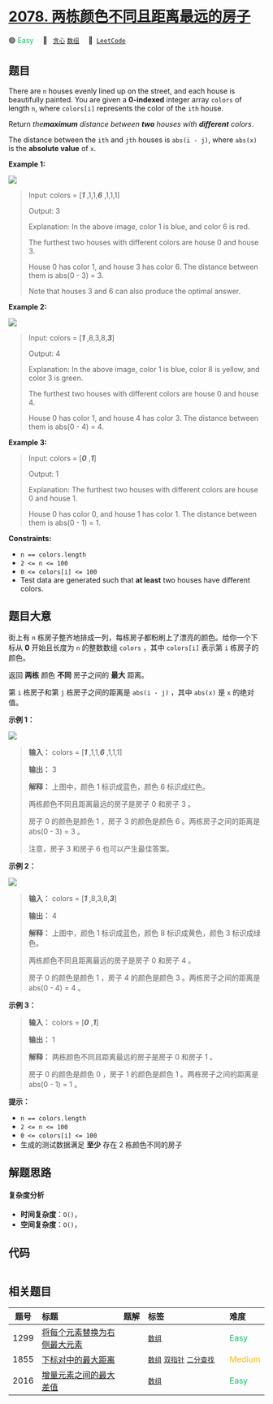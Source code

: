 # [2078. 两栋颜色不同且距离最远的房子](https://leetcode.com/problems/two-furthest-houses-with-different-colors)

🟢 <font color=#15bd66>Easy</font>&emsp; 🔖&ensp; [`贪心`](/tag/greedy.md) [`数组`](/tag/array.md)&emsp; 🔗&ensp;[`LeetCode`](https://leetcode.com/problems/two-furthest-houses-with-different-colors)

## 题目

There are `n` houses evenly lined up on the street, and each house is
beautifully painted. You are given a **0-indexed** integer array `colors` of
length `n`, where `colors[i]` represents the color of the `ith` house.

Return _the**maximum** distance between **two** houses with **different**
colors_.

The distance between the `ith` and `jth` houses is `abs(i - j)`, where
`abs(x)` is the **absolute value** of `x`.



**Example 1:**

![](https://assets.leetcode.com/uploads/2021/10/31/eg1.png)

> Input: colors = [_**1**_ ,1,1,**_6_** ,1,1,1]
> 
> Output: 3
> 
> Explanation: In the above image, color 1 is blue, and color 6 is red.
> 
> The furthest two houses with different colors are house 0 and house 3.
> 
> House 0 has color 1, and house 3 has color 6. The distance between them is abs(0 - 3) = 3.
> 
> Note that houses 3 and 6 can also produce the optimal answer.

**Example 2:**

![](https://assets.leetcode.com/uploads/2021/10/31/eg2.png)

> Input: colors = [_**1**_ ,8,3,8,_**3**_]
> 
> Output: 4
> 
> Explanation: In the above image, color 1 is blue, color 8 is yellow, and color 3 is green.
> 
> The furthest two houses with different colors are house 0 and house 4.
> 
> House 0 has color 1, and house 4 has color 3. The distance between them is abs(0 - 4) = 4.

**Example 3:**

> Input: colors = [_**0**_ ,**_1_**]
> 
> Output: 1
> 
> Explanation: The furthest two houses with different colors are house 0 and house 1.
> 
> House 0 has color 0, and house 1 has color 1. The distance between them is abs(0 - 1) = 1.

**Constraints:**

  * `n == colors.length`
  * `2 <= n <= 100`
  * `0 <= colors[i] <= 100`
  * Test data are generated such that **at least** two houses have different colors.


## 题目大意

街上有 `n` 栋房子整齐地排成一列，每栋房子都粉刷上了漂亮的颜色。给你一个下标从 **0** 开始且长度为 `n` 的整数数组 `colors` ，其中
`colors[i]` 表示第  `i` 栋房子的颜色。

返回 **两栋** 颜色 **不同** 房子之间的 **最大** 距离。

第 `i` 栋房子和第 `j` 栋房子之间的距离是 `abs(i - j)` ，其中 `abs(x)` 是 `x` 的绝对值。



**示例 1：**

![](https://assets.leetcode.com/uploads/2021/10/31/eg1.png)

> 
> 
> 
> 
> 
> **输入：** colors = [**_1_** ,1,1,_**6**_ ,1,1,1]
> 
> **输出：** 3
> 
> **解释：** 上图中，颜色 1 标识成蓝色，颜色 6 标识成红色。
> 
> 两栋颜色不同且距离最远的房子是房子 0 和房子 3 。
> 
> 房子 0 的颜色是颜色 1 ，房子 3 的颜色是颜色 6 。两栋房子之间的距离是 abs(0 - 3) = 3 。
> 
> 注意，房子 3 和房子 6 也可以产生最佳答案。
> 
> 

**示例 2：**

![](https://assets.leetcode.com/uploads/2021/10/31/eg2.png)

> 
> 
> 
> 
> 
> **输入：** colors = [_**1**_ ,8,3,8,_**3**_]
> 
> **输出：** 4
> 
> **解释：** 上图中，颜色 1 标识成蓝色，颜色 8 标识成黄色，颜色 3 标识成绿色。
> 
> 两栋颜色不同且距离最远的房子是房子 0 和房子 4 。
> 
> 房子 0 的颜色是颜色 1 ，房子 4 的颜色是颜色 3 。两栋房子之间的距离是 abs(0 - 4) = 4 。
> 
> 

**示例 3：**

> 
> 
> 
> 
> 
> **输入：** colors = [_**0**_ ,_**1**_]
> 
> **输出：** 1
> 
> **解释：** 两栋颜色不同且距离最远的房子是房子 0 和房子 1 。
> 
> 房子 0 的颜色是颜色 0 ，房子 1 的颜色是颜色 1 。两栋房子之间的距离是 abs(0 - 1) = 1 。
> 
> 



**提示：**

  * `n == colors.length`
  * `2 <= n <= 100`
  * `0 <= colors[i] <= 100`
  * 生成的测试数据满足 **至少** 存在 2 栋颜色不同的房子


## 解题思路

#### 复杂度分析

- **时间复杂度**：`O()`，
- **空间复杂度**：`O()`，

## 代码

```javascript

```

## 相关题目

<!-- prettier-ignore -->
| 题号 | 标题 | 题解 | 标签 | 难度 |
| :------: | :------ | :------: | :------ | :------ |
| 1299 | [将每个元素替换为右侧最大元素](https://leetcode.com/problems/replace-elements-with-greatest-element-on-right-side) |  |  [`数组`](/tag/array.md) | <font color=#15bd66>Easy</font> |
| 1855 | [下标对中的最大距离](https://leetcode.com/problems/maximum-distance-between-a-pair-of-values) |  |  [`数组`](/tag/array.md) [`双指针`](/tag/two-pointers.md) [`二分查找`](/tag/binary-search.md) | <font color=#ffb800>Medium</font> |
| 2016 | [增量元素之间的最大差值](https://leetcode.com/problems/maximum-difference-between-increasing-elements) |  |  [`数组`](/tag/array.md) | <font color=#15bd66>Easy</font> |

<style>
.blue {
    background-color: #096dd9;
    padding: 0.25rem 0.5rem;
    margin: 0;
    font-size: 0.85em;
    border-radius: 3px;
    color: white;
    font-weight: 500;
}
table th:first-of-type { width: 10%; }
table th:nth-of-type(2) { width: 35%; }
table th:nth-of-type(3) { width: 10%; }
table th:nth-of-type(4) { width: 35%; }
table th:nth-of-type(5) { width: 10%; }
</style>
